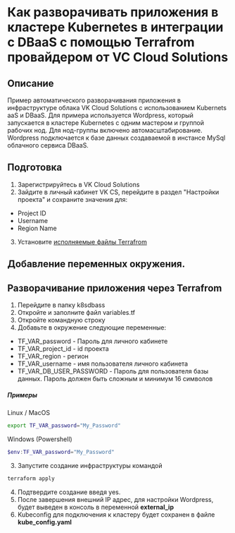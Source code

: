 # Как разворачивать приложения в кластере Kubernetes в интеграции с DBaaS с помощью Terrafrom провайдером от VC Cloud Solutions

## Описание
Пример автоматического разворачивания приложения в инфраструктуре облака VK Cloud Solutions с использованием Kubernets aaS и DBaaS. Для примера используется Wordpress, который запускается в кластере Kubernetes с одним мастером и группой рабочих нод. Для нод-группы включено автомасштабирование. Wordpress подключается к базе данных создаваемой в инстансе MySql облачного сервиса DBaaS.

## Подготовка

1. Зарегистрируйтесь в VK Cloud Solutions
2. Зайдите в личный кабинет VK CS, перейдите в раздел "Настройки проекта" и сохраните значения для:
- Project ID
- Username
- Region Name
3. Установите [исполняемые файлы Terrafrom](https://mcs.mail.ru/docs/ru/additionals/terraform/terraform-installation)

## Добавление переменных окружения.


## Разворачивание приложения через Terrafrom 
1. Перейдите в папку k8sdbass
2. Откройте и заполните файл variables.tf
3. Откройте командную строку
4. Добавьте в окружение следующие переменные:
- TF_VAR_password - Пароль для личного кабинете
- TF_VAR_project_id - id проекта
- TF_VAR_region - регион 
- TF_VAR_username - имя пользователя личного кабинета
- TF_VAR_DB_USER_PASSWORD - Пароль для пользователя базы данных. Пароль должен быть сложным и минимум 16 символов

##### Примеры
Linux / MacOS
```bash
export TF_VAR_password="My_Password"
```

Windows (Powershell)
```powershell
$env:TF_VAR_password="My_Password"
```


3. Запустите создание инфраструктуры командой
```bash
terraform apply
```
4. Подтвердите создание введя yes.
5. После завершения внешний IP адрес, для настройки Wordpress, будет выведен в консоль в переменной **external_ip**
6. Kubeconfig для подключения к кластеру будет сохранен в файле **kube_config.yaml**
